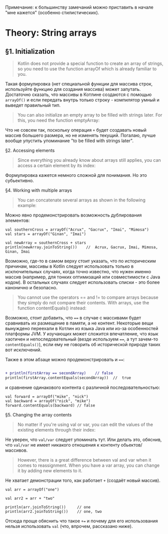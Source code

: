 Примечание: к большинству замечаний можно приставить в начале "мне кажется" (особенно стилистических).

# Theory: String arrays 

## §1. Initialization

> Kotlin does not provide a special function to create an array of strings, so you need to use the function arrayOf which is already familiar to you.

Такая формулировка (нет специальной функции для массива строк, используйте функцию для создания массива) может запутать. Достаточно сказать, что массивы в Котлине создаются с помощью `arrayOf()` и если передать внутрь только строку - компилятор умный и выведет правильный тип.

> You can also initialize an empty array to be filled with strings later. For this, you need the function emptyArray:

Что не совсем так, поскольку операция `+` будет создавать новый массив большего размера, но не изменять текущий. Погалаю, лучше вообще упустить упоминание "to be filled with strings later".

§2. Accessing elements

> Since everything you already know about arrays still applies, you can access a certain element by its index:

Формулировка кажется немного сложной для понимания. Но это субьективно.

§4. Working with multiple arrays

> You can concatenate several arrays as shown in the following example:

Можно явно продемонстрировать возможность дублирования элементов:
```
val southernCross = arrayOf("Acrux", "Gacrux", "Imai", "Mimosa")
val stars = arrayOf("Ginan", "Imai")

val newArray = southernCross + stars
println(newArray.joinToString())    //  Acrux, Gacrux, Imai, Mimosa, Ginan, Imai
```

Возможно, где-то в самом верху стоит указать, что по историческим причинам, массивы в Kotlin следует использовать только в исключительных случаях, когда точно известно, что нужен именно массив (например, для тонких оптимизаций или совместимости с Java кодом). В остальных случаях следует использовать списки - это более канонично и безопасно.

> You cannot use the operators == and != to compare arrays because they simply do not compare their contents. With arrays, use the function contentEquals() instead:

Возможно, стоит добавить, что `==` в случае с массивами будет сравнивать их размещение в памяти, а не контент. Некоторые вещи вынуждено переехали в Котлин из языка Java или из-за особенностей платформы JVM. У изучающих может сложится впечатление, что язык хаотичен и непоследовательный (везде используем `==`, а тут зачем-то `contentEquals()`), если ему не говорить об исторической природе таких вот исключений.

Также в этом абзаце можно продемонстрировать и `==`:
```diff

+ println(firstArray == secondArray)	// false
println(firstArray.contentEquals(secondArray))  //  true
```

и сравнение одинакового контента с различной последовательностью:
```
val forward = arrayOf("mike", "nick")
val backward = arrayOf("nick", "mike")
forward.contentEquals(backward)	// false
```

§5. Changing the array contents

> No matter if you're using val or var, you can edit the values of the existing elements through their index:

Не уверен, что `val/var` следует упоминать тут. Или делать это, обяснив, что `val/var` не имеет никакого отношения к контенту обьектов/массивов.

> However, there is a great difference between val and var when it comes to reassignment. When you have a var array, you can change it by adding new elements to it.

Не хватает демонстрации того, как работает `+` (создаёт новый массив).

```
val arr = arrayOf("one")

val arr2 = arr + "two"

println(arr.joinToString())		// one
println(arr2.joinToString())	// one, two
```

Отсюда проще обяснить что такое `+=` и почему для его использования нельзя использовать `val` (что, впрочем, рассказано ниже).
